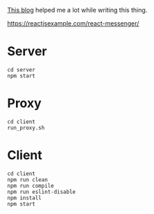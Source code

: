 [This blog](https://medium.com/@kasturesushrut/how-to-use-grpc-with-react-450283592188) helped me a lot while writing this thing.

https://reactjsexample.com/react-messenger/

# Server
```
cd server
npm start
```

# Proxy
```
cd client
run_proxy.sh
```

# Client
```
cd client
npm run clean
npm run compile
npm run eslint-disable
npm install
npm start

```
